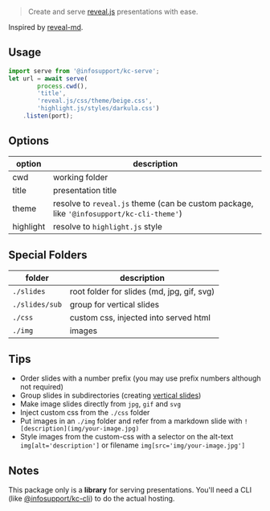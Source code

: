 > Create and serve [reveal.js](https://github.com/hakimel/reveal.js/) presentations with ease.

Inspired by [reveal-md](https://github.com/webpro/reveal-md).

## Usage

```typescript
import serve from '@infosupport/kc-serve';
let url = await serve(
        process.cwd(), 
        'title',
        'reveal.js/css/theme/beige.css',
        'highlight.js/styles/darkula.css')
    .listen(port);
```

## Options
option          | description
----------------|--------------
cwd             | working folder
title           | presentation title
theme           | resolve to `reveal.js` theme (can be custom package, like `'@infosupport/kc-cli-theme'`)
highlight       | resolve to `highlight.js` style

## Special Folders
folder         | description
---------------|--------------
`./slides`     | root folder for slides (md, jpg, gif, svg)
`./slides/sub` | group for vertical slides
`./css`        | custom css, injected into served html
`./img`        | images
## Tips

* Order slides with a number prefix (you may use prefix numbers although not required)
* Group slides in subdirectories (creating [vertical slides](https://github.com/hakimel/reveal.js/#markup))
* Make image slides directly from `jpg`, `gif` and `svg`
* Inject custom css from the `./css` folder
* Put images in an `./img` folder and refer from a markdown slide with `![description](img/your-image.jpg)`
* Style images from the custom-css with a selector on the alt-text `img[alt='description']` or filename `img[src='img/your-image.jpg']`

## Notes
This package only is a **library** for serving presentations. You'll need a CLI (like [@infosupport/kc-cli](https://www.npmjs.com/package/@infosupport/kc-cli)) to do the actual hosting.
